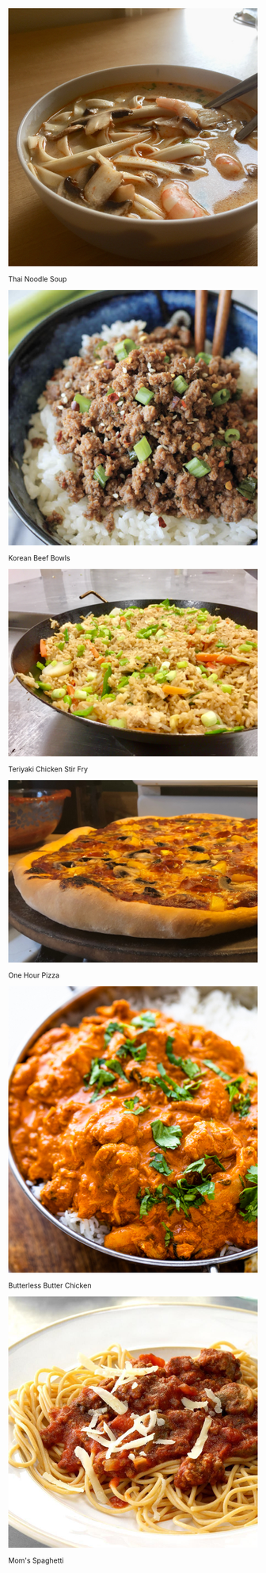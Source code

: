 <div class='image-gallery cooking card-navigation'>

<div class="thai-curry-noodle-soup" onclick="handleLevel2CardClick(this)">
<img src="img/cooking/thai-curry-noodle-soup.jpg">
<p>Thai Noodle Soup</p>
</div>

<div class="ground-beef-bulgogi" onclick="handleLevel2CardClick(this)">
<img src="img/cooking/ground-beef-bulgogi.png">
<p>Korean Beef Bowls</p>
</div>

<div class="teriyaki-chicken-stir-fry" onclick="handleLevel2CardClick(this)">
<img src="img/cooking/teriyaki-chicken-stir-fry.jpg">
<p>Teriyaki Chicken Stir Fry</p>
</div>

<div class="one-hour-pizza" onclick="handleLevel2CardClick(this)">
<img src="img/cooking/one-hour-pizza.jpg">
<p>One Hour Pizza</p>
</div>

<div class="butterless-butter-chicken" onclick="handleLevel2CardClick(this)">
<img src="img/cooking/butterless-butter-chicken.jpg">
<p>Butterless Butter Chicken</p>
</div>

<div class="moms-spaghetti" onclick="handleLevel2CardClick(this)">
<img src="img/cooking/moms-spaghetti.jpg">
<p>Mom's Spaghetti</p>
</div>

</div>
